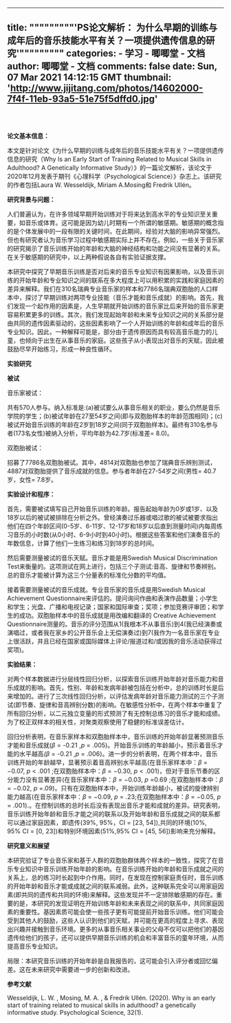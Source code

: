 
---
title: """""""""'PS论文解析：
为什么早期的训练与成年后的音乐技能水平有关？一项提供遗传信息的研究'"""""""""
categories: 
    - 学习
    - 唧唧堂 - 文档
author: 唧唧堂 - 文档
comments: false
date: Sun, 07 Mar 2021 14:12:15 GMT
thumbnail: 'http://www.jijitang.com/photos/14602000-7f4f-11eb-93a5-51e75f5dffd0.jpg'
---

<div>   
<p><b><br></b></p><figure class="article-figure"><img src="http://www.jijitang.com/photos/14602000-7f4f-11eb-93a5-51e75f5dffd0.jpg" alt referrerpolicy="no-referrer"><figcaption></figcaption></figure><p><b>论文基本信息：</b></p><p>本文是针对论文《为什么早期的训练与成年后的音乐技能水平有关？一项提供遗传信息的研究（Why Is an Early Start of Training Related to Musical Skills in Adulthood? A Genetically Informative Study）》的一篇论文解析，该论文于2020年12月发表于期刊《心理科学（Psychological Science）》杂志上。该研究的作者包括Laura W. Wesseldijk, Miriam A.Mosing和 Fredrik Ullén。</p><p><b>研究背景与问题：</b></p><p>人们普遍认为，在许多领域早期开始训练对于将来达到高水平的专业知识至关重要，如音乐或体育。这可能是因为幼儿时期有一个所谓的敏感期。敏感期的概念指的是个体发展中的一段有限的关键时间，在此期间，经验对大脑的影响异常强烈。但也有研究者认为音乐学习过程中敏感期实际上并不存在。例如，一些关于音乐家的研究揭示了音乐训练开始的年龄和大脑的神经结构和功能之间没有显著的关系。在关于敏感期的研究中，以上两种假说各自有实验证据支撑。</p><p>本研究中探究了早期音乐训练是否对后来的音乐专业知识有因果影响，以及音乐训练的开始年龄和专业知识之间的联系在多大程度上可以用积累的实践和家庭因素的差异来解释。我们在310名瑞典专业音乐家的样本和7786名瑞典双胞胎的人口样本中，探讨了早期训练对两项专业技能（音乐才能和音乐成就）的影响。首先，我们发现一个起作用的因素是，人生早期就开始训练的音乐家比后来开始的音乐家更容易积累更多的训练。其次，我们发现起始年龄和未来专业知识之间的关系部分是由共同的遗传因素驱动的，这些因素影响了一个人开始训练的年龄和成年后的音乐专业知识。因此，一种解释可能是，部分由于遗传原因而具有较高音乐能力的儿童，也倾向于出生在从事音乐的家庭。这些孩子从小表现出对音乐的天赋，因此被鼓励尽早开始练习，形成一种良性循环。</p><p><b>实验研究</b></p><p><b>被试</b></p><p>音乐家被试：</p><p>共有570人参与。纳入标准是:(a)被试要么从事音乐相关的职业，要么仍然是音乐学院的学生；(b)被试年龄在27至54岁之间(即与双胞胎样本的年龄范围相同)；(c)被试开始音乐训练的年龄在2岁到18岁之间(同于双胞胎样本)。最终有310名参与者(173名女性)被纳入分析，平均年龄为42.7岁(标准差= 8.0)。</p><p>双胞胎被试：</p><p>招募了7786名双胞胎被试。其中，4814对双胞胎也参加了瑞典音乐辨别测试，4887对双胞胎提供了音乐成就的信息。参与者年龄在27-54岁之间(男性= 40.7岁，女性= 7.8岁。</p><p><b>实验设计和程序：</b></p><p>首先，需要被试填写自己开始音乐训练的年龄。报告起始年龄为0岁或1岁、以及18岁以后的被试被排除在分析之外。曾经演奏过乐器或唱过歌的被试被要求指出他们在四个年龄区间(0-5岁、6-11岁、12-17岁和18岁以后直到测量时间)内每周练习音乐的小时数(从0小时、6-9小时到40小时)。根据这些答案和他们演奏音乐的年数信息，计算了他们一生练习和练习到18岁的总时间。</p><p>然后需要测量被试的音乐天赋。音乐才能是用Swedish Musical Discrimination Test来衡量的。这项测试在网上进行，包括三个子测试:音高、旋律和节奏辨别。总的音乐才能被计算为这三个分量表的标准化分数的平均值。</p><p>接着需要测量被试的音乐成就。专业音乐家的音乐成是用Swedish Musical Achievement Questionnaire来评估的。提问询问作曲和表演作品数量；小学生和学生；光盘、广播和电视记录；国家和国际审查；奖项；参加竞赛评审团；和学生的成功。双胞胎样本中的音乐成就是用改编和翻译的 Creative Achievement Questionnaire测量的。音乐的评分范围从1(我根本不从事音乐)到4(我已经演奏或演唱过，或者我在家乡的公开音乐会上无偿演奏过)到7(我作为一名音乐家在专业上很活跃，并且已经在国家或国际媒体上评论/报道过和/或因我的音乐活动获得过奖项)。</p><p><b>实验结果：</b></p><p>对两个样本数据进行分层线性回归分析，以探索音乐训练开始年龄对音乐能力和音乐成就的影响。首先，性别、年龄和发病年龄被包括在分析中，总的训练时长是后来增加的。进行了三次线性回归分析，以评估发病年龄对音乐能力测试的三个子测试(即节奏、旋律和音高辨别分数)的影响。在敏感性分析中，在两个样本中重复了所有回归分析，以二元独立变量的形式预测了有无控制总练习的音乐才能和成绩。为了校正双样本的相关性，对聚类观察使用了稳健的标准误差估计。</p><p>回归分析表明，在音乐家样本和双胞胎样本中，音乐训练的开始年龄显著预测音乐才能和音乐成就<span style="letter-spacing: 0.01rem;">(</span><span style="letter-spacing: 0.01rem;"><i>β </i>= -0.21 ,</span><span style="letter-spacing: 0.01rem;"><i>p </i>= .005)</span><span style="letter-spacing: 0.01rem;">。开始音乐训练的年龄越小，预示着音乐才能的水平越高</span><span style="letter-spacing: 0.01rem;"><i>(β </i>= -0.21 ,<i>p</i> = .006)</span><span style="letter-spacing: 0.01rem;">。进一步的分析表明，在两个样本中，音乐训练开始的年龄越早，显著预示着音高辨别水平越高</span><span style="letter-spacing: 0.01rem;">(在音乐家样本中：<i>β</i> = −0.07,<i> p</i> < .001 </span><span style="letter-spacing: 0.01rem;">;在双胞胎样本中：<i>β </i>= −0.30, <i>p </i>< .001</span><span style="letter-spacing: 0.01rem;">)</span><span style="letter-spacing: 0.01rem;">，但对于音乐节奏的区分能力没有显著差异</span><span style="letter-spacing: 0.01rem;">(在音乐家样本中：<i>β</i> = −0.03, <i>p </i>=0.69 ;在双胞胎样本中：<i>β</i> = −0.02, <i>p</i> =.09)</span><span style="letter-spacing: 0.01rem;">。只有在双胞胎样本中，开始训练年龄越小，被试的旋律辨别能力越高</span><span style="letter-spacing: 0.01rem;">(</span><span style="letter-spacing: 0.01rem;">在音乐家样本中：</span><span style="letter-spacing: 0.01rem;"><i>β </i>= −0.09,<i> p</i> = .23;</span><span style="letter-spacing: 0.01rem;">在双胞胎样本中：</span><span style="letter-spacing: 0.01rem;"><i>β</i> = −0.05, <i>p</i> = .001).</span><span style="letter-spacing: 0.01rem;">。在控制训练的总时长后没有表现出音乐才能和成就的差异。研究表明，音乐训练开始年龄和音乐才能之间的联系以及开始年龄和音乐成就之间的联系都可以通过家庭因素，即遗传</span><span style="letter-spacing: 0.01rem;">(39%, 95%，</span><span style="letter-spacing: 0.01rem;">CI = [23, 54]),</span><span style="letter-spacing: 0.01rem;">共同的环境</span><span style="letter-spacing: 0.01rem;">(10%, 95% </span><span style="letter-spacing: 0.01rem;">CI = [0, 23])和特别环境因素</span><span style="letter-spacing: 0.01rem;">(51%,</span><span style="letter-spacing: 0.01rem;">95% CI = [45, 56])影响</span><span style="letter-spacing: 0.01rem;">来充分解释。</span></p><p><b>研究意义和展望</b></p><p>本研究验证了专业音乐家和基于人群的双胞胎群体两个样本的一致性，探究了在音乐专业知识中音乐训练开始年龄的影响。在音乐训练开始的年龄和音乐成就之间的关系上，总的练习时长起到中介作用。同时，在发现在控制家庭责任时，音乐训练的开始年龄和音乐才能或成就之间的联系减弱。此外，这种联系完全可以用家庭因素(即共同的遗传和共同的环境)来解释。这些发现并不一定排除敏感期的存在。重要的是，本研究的发现证明在开始训练年龄和未来表现之间的联系中，共同家庭因素的重要性。基因素质可能会使一些孩子更有可能提前开始音乐训练。他们可能会受到其他人的鼓励，这些人认识到他们的天赋，并可能在更高的程度上寻求、表现出兴趣并接触到音乐环境。更多的从事音乐相关事业的父母不仅可以把他们的基因遗传给他们的孩子，还可以提供早期音乐训练的机会和丰富音乐的童年环境，从而提高音乐专业知识。</p><p>局限：本研究音乐训练的开始年龄是自我报告的，这可能会引入评分者或回忆偏差。这在未来研究中需要进一步的创新和改进。</p><p><b>参考文献</b></p><p>Wesseldijk, L. W. , Mosing, M. A. , & Fredrik Ullén. (2020). Why is an early start of training related to musical skills in adulthood? a genetically informative study. Psychological Science, 32(1).</p>  
</div>
            